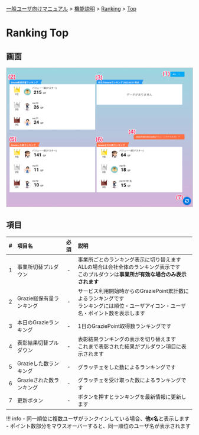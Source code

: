 [一般ユーザ向けマニュアル](/一般機能/) > [機能説明](/一般機能/#_2) > [Ranking](/一般機能/#ranking) > [Top](#)
# Ranking Top

## 画面
<a href="../../../images/ranking/1-1.png" data-lightbox="スクリーンショット" data-title="スクリーンショット">
    <img src="../../../images/ranking/1-1.png" style="border: solid 1px #ccc; width: 800px;" />
</a>


## 項目
|   #   | 項目名                   | 必須  | 説明                                                                                                                                      |
| :---: | :----------------------- | :---: | :---------------------------------------------------------------------------------------------------------------------------------------- |
|   1   | 事業所切替プルダウン     |   -   | 事業所ごとのランキング表示に切り替えます<br>ALLの場合は会社全体のランキング表示です<br>このプルダウンは**事業所が有効な場合のみ表示されます** |
|   2   | Grazie総保有量ランキング |   -   | サービス利用開始時からのGraziePoint累計数によるランキングです<br>ランキングには順位・ユーザアイコン・ユーザ名・ポイント数を表示します                                                                            |
|   3   | 本日のGrazieランキング   |   -   | 1日のGraziePoint取得数ランキングです                                                                                                      |
|   4   | 表彰結果切替プルダウン   |   -   | 表彰結果ランキングの表示を切り替えます<br>これまで表彰された結果がプルダウン項目に表示されます |
|   5   | Grazieした数ランキング   |   -   | グラッチェをした数によるランキングです                                                                                                                                          |
|   6   | Grazieされた数ランキング |   -   |  グラッチェを受け取った数によるランキングです                                                                                                                                         |
|   7   | 更新ボタン               |   -   | ボタンを押すとランキングを最新情報に更新します                                                                                            |

!!! info
    - 同一順位に複数ユーザがランクインしている場合、**他x名**と表示します
        - ポイント数部分をマウスオーバーすると、同一順位のユーザ名が表示されます

